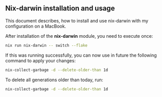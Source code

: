 ## Nix-darwin installation and usage

This document describes, how to install and use nix-darwin with my configuration on a MacBook.

After installation of the **nix-darwin** module, you need to execute once:

```bash
nix run nix-darwin -- switch --flake
```

If this was running successfully, you can now use in future the following command to apply your changes:

```bash
nix-collect-garbage -d --delete-older-than 1d
```

To delete all generations older than today, run:

```bash
nix-collect-garbage -d --delete-older-than 1d
```
